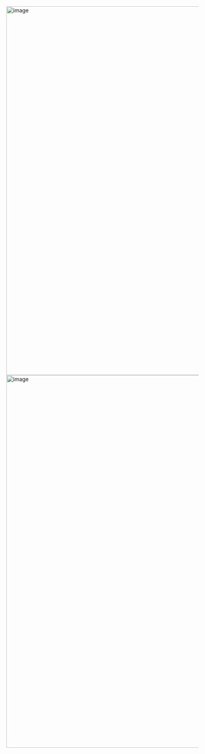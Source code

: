 <img width="1908" height="965" alt="image" src="https://github.com/user-attachments/assets/a1483508-b771-4463-b40d-c9972587c507" />
<img width="1911" height="975" alt="image" src="https://github.com/user-attachments/assets/05993466-4683-42f5-a4ca-aa952f2d227f" />




